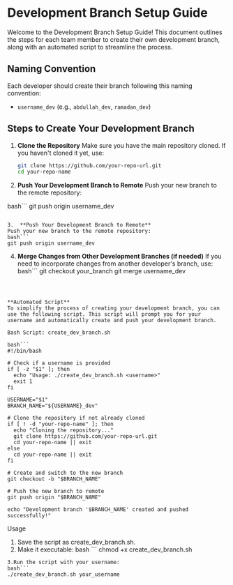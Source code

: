 # Development Branch Setup Guide

Welcome to the Development Branch Setup Guide! This document outlines the steps for each team member to create their own development branch, along with an automated script to streamline the process.

## Naming Convention
Each developer should create their branch following this naming convention:
- `username_dev` (e.g., `abdullah_dev`, `ramadan_dev`)

## Steps to Create Your Development Branch

1. **Clone the Repository**
   Make sure you have the main repository cloned. If you haven't cloned it yet, use:
   ```bash
   git clone https://github.com/your-repo-url.git
   cd your-repo-name


2.  **Push Your Development Branch to Remote**
Push your new branch to the remote repository:

bash```
git push origin username_dev
```
   
3.  **Push Your Development Branch to Remote**
Push your new branch to the remote repository:
bash```
git push origin username_dev
```

4. **Merge Changes from Other Development Branches (if needed)**
If you need to incorporate changes from another developer's branch, use:
bash```
git checkout your_branch
git merge username_dev
```



**Automated Script**
To simplify the process of creating your development branch, you can use the following script. This script will prompt you for your username and automatically create and push your development branch.

Bash Script: create_dev_branch.sh

bash```
#!/bin/bash

# Check if a username is provided
if [ -z "$1" ]; then
  echo "Usage: ./create_dev_branch.sh <username>"
  exit 1
fi

USERNAME="$1"
BRANCH_NAME="${USERNAME}_dev"

# Clone the repository if not already cloned
if [ ! -d "your-repo-name" ]; then
  echo "Cloning the repository..."
  git clone https://github.com/your-repo-url.git
  cd your-repo-name || exit
else
  cd your-repo-name || exit
fi

# Create and switch to the new branch
git checkout -b "$BRANCH_NAME"

# Push the new branch to remote
git push origin "$BRANCH_NAME"

echo "Development branch '$BRANCH_NAME' created and pushed successfully!"
```


Usage
1. Save the script as create_dev_branch.sh.
2. Make it executable:
bash ```
chmod +x create_dev_branch.sh
```
3.Run the script with your username:
bash```
./create_dev_branch.sh your_username
```

